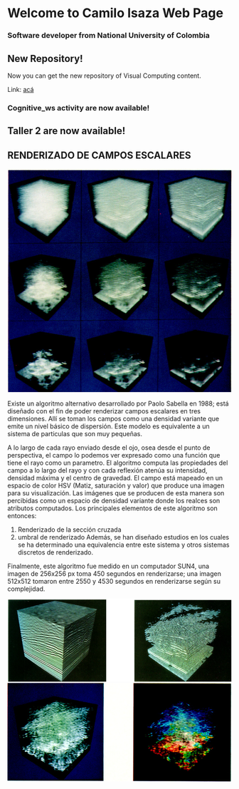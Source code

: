 # Welcome to Camilo Isaza Web Page

### Software developer from National University of Colombia


## New Repository!
Now you can get the new repository of Visual Computing content.

Link: [acá](https://github.com/caisazafo/VisualComputing)

### Cognitive_ws activity are now available!

## Taller 2 are now available!

## RENDERIZADO DE CAMPOS ESCALARES
![render1](render1.jpg)

Existe un algoritmo alternativo desarrollado por Paolo Sabella en 1988; está diseñado con el fin de poder renderizar campos escalares en tres dimensiones. Allí se toman los campos como una densidad variante que emite un nivel básico de dispersión. Este modelo es equivalente a un sistema de particulas que son muy pequeñas.

A lo largo de cada rayo enviado desde el ojo, osea desde el punto de perspectiva, el campo lo podemos ver expresado como una función que tiene el rayo como un parametro.
El algoritmo computa las propiedades del campo a lo largo del rayo y con cada reflexión atenúa su intensidad, densidad máxima y el centro de gravedad.
El campo está mapeado en un espacio de color HSV (Matiz, saturación y valor) que produce una imagen para su visualización.
Las imágenes que se producen de esta manera son percibidas como un espacio de densidad variante donde los realces son atributos computados.
Los principales elementos de este algoritmo son entonces:
1. Renderizado de la sección cruzada
2. umbral de renderizado
Además, se han diseñado estudios en los cuales se ha determinado una equivalencia entre este sistema y otros sistemas discretos de renderizado.

Finalmente, este algoritmo fue medido en un computador SUN4, una imagen de 256x256 px toma 450 segundos en renderizarse; una imagen 512x512 tomaron entre 2550 y 4530 segundos en renderizarse según su complejidad.

![render2](render2.jpg)
![render3](render3.jpg)

	
